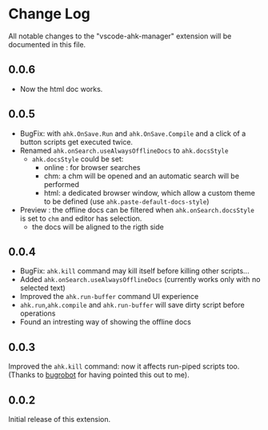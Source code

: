 # Change Log

All notable changes to the "vscode-ahk-manager" extension will be documented in this file.

## 0.0.6

* Now the html doc works.

## 0.0.5

* BugFix: with `ahk.OnSave.Run` and `ahk.OnSave.Compile` and a click of a button scripts get executed twice.
* Renamed `ahk.onSearch.useAlwaysOfflineDocs` to `ahk.docsStyle`
  * `ahk.docsStyle` could be set:
    * online : for browser searches
    * chm: a chm will be opened and an automatic search will be performed
    * html: a dedicated browser window, which allow a custom theme to be defined (use `ahk.paste-default-docs-style`)
* Preview : the offline docs can be filtered when `ahk.onSearch.docsStyle` is set to `chm` and editor has selection.
  * the docs will be aligned to the rigth side

## 0.0.4

* BugFix: `ahk.kill` command may kill itself before killing other scripts...
* Added `ahk.onSearch.useAlwaysOfflineDocs` (currently works only with no selected text)
* Improved the `ahk.run-buffer` command UI experience
* `ahk.run`,`ahk.compile` and `ahk.run-buffer` will save dirty script before operations
* Found an intresting way of showing the offline docs

## 0.0.3

Improved the `ahk.kill` command: now it affects run-piped scripts too.
(Thanks to [bugrobot](https://github.com/bugrobot) for having pointed this out to me).

## 0.0.2

Initial release of this extension.
